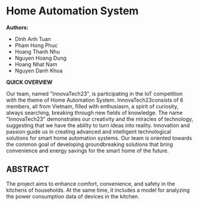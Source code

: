 # Home Automation System

**Authors:**

- Dinh Anh Tuan
- Pham Hong Phuc
- Hoang Thanh Nhu
- Nguyen Hoang Dung
- Hoang Nhat Nam
- Nguyen Danh Khoa

**QUICK OVERVIEW**

Our team, named "InnovaTech23", is participating in the IoT competition with the theme of Home Automation System. InnovaTech23consists of 6 members, all from Vietnam, filled with enthusiasm, a spirit of curiosity, always searching, breaking through new fields of knowledge. The name "InnovaTech23" demonstrates our creativity and the miracles of technology, suggesting that we have the ability to turn ideas into reality. Innovation and passion guide us in creating advanced and intelligent technological solutions for smart home automation systems. Our team is oriented towards the common goal of developing groundbreaking solutions that bring convenience and energy savings for the smart home of the future.

## **ABSTRACT**

The project aims to enhance comfort, convenience, and safety in the kitchens of households. At the same time, it includes a model for analyzing the power consumption data of devices in the kitchen.

